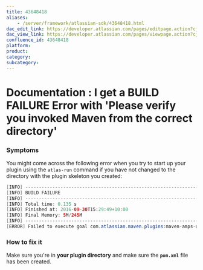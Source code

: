 ```yaml
---
title: 43648418
aliases:
    - /server/framework/atlassian-sdk/43648418.html
dac_edit_link: https://developer.atlassian.com/pages/editpage.action?cjm=wozere&pageId=43648418
dac_view_link: https://developer.atlassian.com/pages/viewpage.action?cjm=wozere&pageId=43648418
confluence_id: 43648418
platform:
product:
category:
subcategory:
---
```

# Documentation : I get a BUILD FAILURE Error with 'Please verify you invoked Maven from the correct directory'

### Symptoms

You might come across the following error when you try to start up your plugin using the `atlas-run` command if you have not changed to the directory with the plugin skeleton you created:

``` java
[INFO] ------------------------------------------------------------------------
[INFO] BUILD FAILURE
[INFO] ------------------------------------------------------------------------
[INFO] Total time: 0.135 s
[INFO] Finished at: 2016-09-30T15:29:49+10:00
[INFO] Final Memory: 5M/245M
[INFO] ------------------------------------------------------------------------
[ERROR] Failed to execute goal com.atlassian.maven.plugins:maven-amps-dispatcher-plugin:6.2.6:run (default-cli): Goal requires a project to execute but there is no POM in this directory (/Users/mpaisley/Test). Please verify you invoked Maven from the correct directory. -> [Help 1]
```

### How to fix it

Make sure you're in **your plugin directory** and make sure the **`pom.xml`** file has been created. 





















































































































































































































































